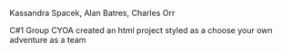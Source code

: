 Kassandra Spacek, Alan Batres, Charles Orr

C#1 Group CYOA
created an html project styled as a choose your own adventure as a team
